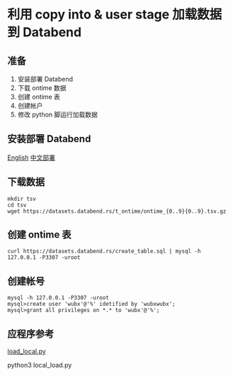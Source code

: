 # 利用 copy into & user stage 加载数据到 Databend 

## 准备
1. 安装部署 Databend 
2. 下载 ontime 数据
3. 创建 ontime 表
4. 创建帐户
5. 修改 python 脚运行加载数据

## 安装部署 Databend 
[English](https://databend.rs/doc/deploy/deploying-databend)
[中文部署](https://mp.weixin.qq.com/s/6lEb0JiwOrzxVGD_Acc10g)

## 下载数据

```
mkdir tsv
cd tsv 
wget https://datasets.databend.rs/t_ontime/ontime_{0..9}{0..9}.tsv.gz
```

## 创建 ontime 表

```
curl https://datasets.databend.rs/create_table.sql | mysql -h 127.0.0.1 -P3307 -uroot 
```

## 创建帐号
```
mysql -h 127.0.0.1 -P3307 -uroot
mysql>create user 'wubx'@'%' idetified by 'wubxwubx';
mysql>grant all privileges on *.* to 'wubx'@'%';
```

## 应程序参考

[load_local.py](./local_load.py)

python3 local_load.py